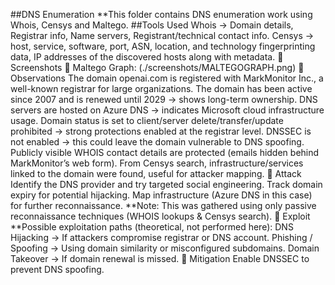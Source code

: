 ##DNS Enumeration
**This folder contains DNS enumeration work using Whois, Censys and Maltego.
##Tools Used
Whois → Domain details, Registrar info, Name servers, Registrant/technical contact info.
Censys → host, service, software, port, ASN, location, and technology fingerprinting data, IP addresses of the discovered hosts along with metadata.
🔹 Screenshots
📌 Maltego Graph:
(./screenshots/MALTEGOGRAPH.png)
 📌 Observations
 The domain openai.com is registered with MarkMonitor Inc., a well-known registrar for large organizations.
 The domain has been active since 2007 and is renewed until 2029 → shows long-term ownership.
 DNS servers are hosted on Azure DNS → indicates Microsoft cloud infrastructure usage.
Domain status is set to client/server delete/transfer/update prohibited → strong protections enabled at the registrar level.
DNSSEC is not enabled → this could leave the domain vulnerable to DNS spoofing.
 Publicly visible WHOIS contact details are protected (emails hidden behind MarkMonitor’s web form).
 From Censys search, infrastructure/services linked to the domain were found, useful for attacker mapping.
 📌 Attack
 Identify the DNS provider and try targeted social engineering.
 Track domain expiry for potential hijacking.
 Map infrastructure (Azure DNS in this case) for further reconnaissance.
 **Note: This was gathered using only passive reconnaissance techniques (WHOIS lookups & Censys search).
 📌 Exploit
 **Possible exploitation paths (theoretical, not performed here):
 DNS Hijacking → If attackers compromise registrar or DNS account.
 Phishing / Spoofing → Using domain similarity or misconfigured subdomains.
 Domain Takeover → If domain renewal is missed.
 📌 Mitigation
 Enable DNSSEC to prevent DNS spoofing.
